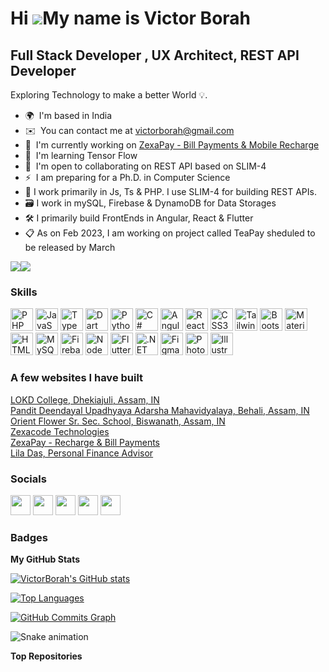 Hi ![](https://user-images.githubusercontent.com/18350557/176309783-0785949b-9127-417c-8b55-ab5a4333674e.gif)My name is Victor Borah
====================================================================================================================================

Full Stack Developer , UX Architect, REST API Developer
-------------------------------------------------------

Exploring Technology to make a better World 💡.

* 🌍  I'm based in India
* ✉️  You can contact me at [victorborah@gmail.com](mailto:victorborah@gmail.com)
* 🚀  I'm currently working on [ZexaPay - Bill Payments & Mobile Recharge](http://https://www.zexapay.in/)
* 🧠  I'm learning Tensor Flow
* 🤝  I'm open to collaborating on REST API based on SLIM-4
* ⚡  I am preparing for a Ph.D. in Computer Science
* 🧰  I work primarily  in Js, Ts & PHP. I use SLIM-4 for building REST APIs. 
* 🗃️  I work in mySQL, Firebase & DynamoDB for Data Storages
* 🛠️  I primarily build FrontEnds in Angular, React & Flutter
* 📋  As on Feb 2023, I am working on project called TeaPay sheduled to be released by March

<a href="https://www.github.com/VictorBorah" target="_blank" rel="noreferrer"><img
src="https://img.shields.io/github/followers/VictorBorah?logo=github&style=for-the-badge&color=0891b2&labelColor=1c1917" /></a><a href="https://www.twitter.com/VictorBorahMrZ" target="_blank" rel="noreferrer"><img
src="https://img.shields.io/twitter/follow/VictorBorahMrZ?logo=twitter&style=for-the-badge&color=0891b2&labelColor=1c1917"
/></a>

### Skills


<p align="left">
<a href="https://www.php.net/" target="_blank" rel="noreferrer"><img src="https://delta.zexacode.com/platform-icons/php.png" width="36" height="36" alt="PHP" /></a>
<a href="https://developer.mozilla.org/en-US/docs/Web/JavaScript" target="_blank" rel="noreferrer"><img src="https://delta.zexacode.com/platform-icons/js.png" width="36" height="36" alt="JavaScript" /></a>
<a href="https://www.typescriptlang.org/" target="_blank" rel="noreferrer"><img src="https://delta.zexacode.com/platform-icons/ts.png" width="36" height="36" alt="TypeScript" /></a>
<a href="https://dart.dev/" target="_blank" rel="noreferrer"><img src="https://delta.zexacode.com/platform-icons/dart.png" width="36" height="36" alt="Dart" /></a>
<a href="https://www.python.org/" target="_blank" rel="noreferrer"><img src="https://delta.zexacode.com/platform-icons/python.png" width="36" height="36" alt="Python" /></a>
<a href="https://docs.microsoft.com/en-us/dotnet/csharp/" target="_blank" rel="noreferrer"><img src="https://delta.zexacode.com/platform-icons/c-sharp.png" width="36" height="36" alt="C#" /></a>
<a href="https://angular.io/" target="_blank" rel="noreferrer"><img src="https://delta.zexacode.com/platform-icons/angular.png" width="36" height="36" alt="Angular" /></a>
<a href="https://reactjs.org/" target="_blank" rel="noreferrer"><img src="https://delta.zexacode.com/platform-icons/react.png" width="36" height="36" alt="React" /></a>
<a href="https://www.w3.org/TR/CSS/#css" target="_blank" rel="noreferrer"><img src="https://delta.zexacode.com/platform-icons/css3.png" width="36" height="36" alt="CSS3" /></a>
<a href="https://tailwindcss.com/" target="_blank" rel="noreferrer"><img src="https://delta.zexacode.com/platform-icons/tailwind.png" width="36" height="36" alt="TailwindCSS" /></a>
<a href="https://getbootstrap.com/" target="_blank" rel="noreferrer"><img src="https://delta.zexacode.com/platform-icons/bootstrap.png" width="36" height="36" alt="Bootstrap" /></a>
<a href="https://mui.com/" target="_blank" rel="noreferrer"><img src="https://delta.zexacode.com/platform-icons/material-ui.png" width="36" height="36" alt="Material UI" /></a>
<a href="https://developer.mozilla.org/en-US/docs/Glossary/HTML5" target="_blank" rel="noreferrer"><img src="https://delta.zexacode.com/platform-icons/html5.png" width="36" height="36" alt="HTML5" /></a>
<a href="https://www.mysql.com/" target="_blank" rel="noreferrer"><img src="https://delta.zexacode.com/platform-icons/mySQL.png" width="36" height="36" alt="MySQL" /></a>
<a href="https://firebase.google.com/" target="_blank" rel="noreferrer"><img src="https://delta.zexacode.com/platform-icons/firebase.png" width="36" height="36" alt="Firebase" /></a>
<a href="https://nodejs.org/en/" target="_blank" rel="noreferrer"><img src="https://delta.zexacode.com/platform-icons/node.png" width="36" height="36" alt="NodeJS" /></a>
<a href="https://flutter.dev/" target="_blank" rel="noreferrer"><img src="https://delta.zexacode.com/platform-icons/flutter.png" width="36" height="36" alt="Flutter" /></a>
<a href="https://dotnet.microsoft.com/en-us/" target="_blank" rel="noreferrer"><img src="https://delta.zexacode.com/platform-icons/Dotnet.png" width="36" height="36" alt=".NET" /></a>
<a href="https://www.figma.com/" target="_blank" rel="noreferrer"><img src="https://delta.zexacode.com/platform-icons/figma.png" width="36" height="36" alt="Figma" /></a>
<a href="https://www.adobe.com/uk/products/photoshop.html" target="_blank" rel="noreferrer"><img src="https://delta.zexacode.com/platform-icons/photoshop.png" width="36" height="36" alt="Photoshop" /></a>
<a href="adobe.com/uk/products/illustrator.html" target="_blank" rel="noreferrer"><img src="https://delta.zexacode.com/platform-icons/illustrator.png" width="36" height="36" alt="Illustrator" /></a>
</p>



### A few websites I have built
<a href="https://www.lokdcollege.in/">LOKD College, Dhekiajuli, Assam, IN</a> <br>
<a href="https://www.deendayalcollegebehali.in/">Pandit Deendayal Upadhyaya Adarsha Mahavidyalaya, Behali, Assam, IN</a><br>
<a href="https://www.orientflower.in/">Orient Flower Sr. Sec. School, Biswanath, Assam, IN</a><br>
<a href="https://www.zexacode.com/">Zexacode Technologies</a><br>
<a href="https://www.zexapay.in/">ZexaPay - Recharge &amp; Bill Payments</a><br>
<a href="https://www.liladas.in/">Lila Das, Personal Finance Advisor</a><br>


### Socials

<p align="left"> <a href="https://www.facebook.com/victor.borah" target="_blank" rel="noreferrer"><img src="https://delta.zexacode.com/platform-icons/fb.png" width="32" height="32" /></a> <a href="https://www.github.com/VictorBorah" target="_blank" rel="noreferrer"><img src="https://delta.zexacode.com/platform-icons/github.png" width="32" height="32" /></a> <a href="http://www.instagram.com/victorborah.007" target="_blank" rel="noreferrer"><img src="https://delta.zexacode.com/platform-icons/insta.png" width="32" height="32" /></a> <a href="https://www.linkedin.com/in/victor-borah" target="_blank" rel="noreferrer"><img src="https://delta.zexacode.com/platform-icons/linkedin.png" width="32" height="32" /></a> <a href="https://www.twitter.com/VictorBorahMrZ" target="_blank" rel="noreferrer"><img src="https://delta.zexacode.com/platform-icons/twitter.png" width="32" height="32" /></a></p>



### Badges

<b>My GitHub Stats</b>


<a href="http://www.github.com/VictorBorah"><img src="https://github-readme-stats.vercel.app/api?username=victorborah&show_icons=true&theme=cobalt" alt="VictorBorah's GitHub stats" /></a>

 <a href="https://github.com/VictorBorah" align="left"><img src="https://github-readme-stats.vercel.app/api/top-langs/?username=victorborah&langs_count=5&theme=dark" alt="Top Languages" /></a>

<a href="http://www.github.com/VictorBorah"><img src="https://github-readme-activity-graph.cyclic.app/graph?username=VictorBorah&bg_color=1c1917&color=ffffff&line=0891b2&point=ffffff&area_color=193549&area=true&hide_border=true&custom_title=GitHub%20Commits%20Graph" alt="GitHub Commits Graph" /></a>

<img src="https://raw.githubusercontent.com/maurodesouza/maurodesouza/blob/output/snake.svg" alt="Snake animation" />

<b>Top Repositories</b>

<div width="100%" align="center"></div><br /><br /><br /><br /><br /><br /><br />
